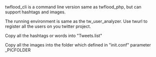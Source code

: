 twflood_cli is a command line version same as twflood_php, but can support hashtags and images.

The running environment is same as the tw_user_analyzer. Use twurl to register all the users on you twitter project.

Copy all the hashtags or words into "Tweets.list"

Copy all the images into the folder which defined in "init.conf" parameter _PICFOLDER

